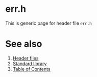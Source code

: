 # err.h
This is generic page for header file `err.h`
# See also
1. [Header files](README.md)
2. [Standard library](../README.md)
3. [Table of Contents](../../README.md)
